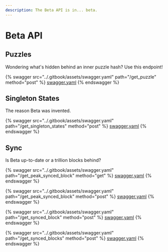 ```yaml
---
description: The Beta API is in... beta.
---
```


# Beta API

## Puzzles

Wondering what's hidden behind an inner puzzle hash? Use this endpoint!

{% swagger src="../.gitbook/assets/swagger.yaml" path="/get_puzzle" method="post" %}
[swagger.yaml](../.gitbook/assets/swagger.yaml)
{% endswagger %}

## Singleton States

The reason Beta was invented.

{% swagger src="../.gitbook/assets/swagger.yaml" path="/get_singleton_states" method="post" %}
[swagger.yaml](../.gitbook/assets/swagger.yaml)
{% endswagger %}

## Sync

Is Beta up-to-date or a trillion blocks behind?

{% swagger src="../.gitbook/assets/swagger.yaml" path="/get_peak_synced_block" method="get" %}
[swagger.yaml](../.gitbook/assets/swagger.yaml)
{% endswagger %}

{% swagger src="../.gitbook/assets/swagger.yaml" path="/get_peak_synced_block" method="post" %}
[swagger.yaml](../.gitbook/assets/swagger.yaml)
{% endswagger %}

{% swagger src="../.gitbook/assets/swagger.yaml" path="/get_synced_block" method="post" %}
[swagger.yaml](../.gitbook/assets/swagger.yaml)
{% endswagger %}

{% swagger src="../.gitbook/assets/swagger.yaml" path="/get_synced_blocks" method="post" %}
[swagger.yaml](../.gitbook/assets/swagger.yaml)
{% endswagger %}
